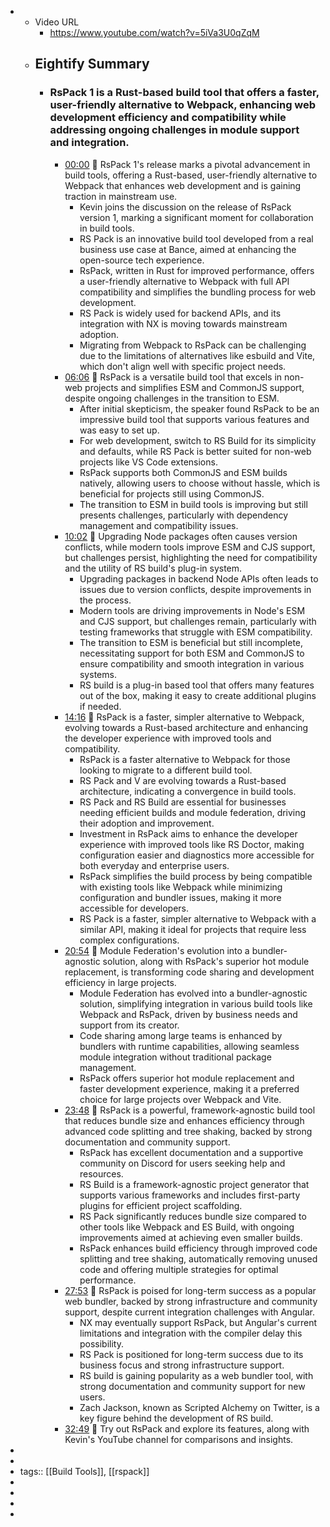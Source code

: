 -
	- Video URL
		- https://www.youtube.com/watch?v=5iVa3U0qZqM
	- ## Eightify Summary
		- ### RsPack 1 is a Rust-based build tool that offers a faster, user-friendly alternative to Webpack, enhancing web development efficiency and compatibility while addressing ongoing challenges in module support and integration.
			- [00:00](https://www.youtube.com/watch?v=5iVa3U0qZqM&t=0) 🚀 RsPack 1's release marks a pivotal advancement in build tools, offering a Rust-based, user-friendly alternative to Webpack that enhances web development and is gaining traction in mainstream use.
				- Kevin joins the discussion on the release of RsPack version 1, marking a significant moment for collaboration in build tools.
				- RS Pack is an innovative build tool developed from a real business use case at Bance, aimed at enhancing the open-source tech experience.
				- RsPack, written in Rust for improved performance, offers a user-friendly alternative to Webpack with full API compatibility and simplifies the bundling process for web development.
				- RS Pack is widely used for backend APIs, and its integration with NX is moving towards mainstream adoption.
				- Migrating from Webpack to RsPack can be challenging due to the limitations of alternatives like esbuild and Vite, which don't align well with specific project needs.
			- [06:06](https://www.youtube.com/watch?v=5iVa3U0qZqM&t=366) 🚀 RsPack is a versatile build tool that excels in non-web projects and simplifies ESM and CommonJS support, despite ongoing challenges in the transition to ESM.
				- After initial skepticism, the speaker found RsPack to be an impressive build tool that supports various features and was easy to set up.
				- For web development, switch to RS Build for its simplicity and defaults, while RS Pack is better suited for non-web projects like VS Code extensions.
				- RsPack supports both CommonJS and ESM builds natively, allowing users to choose without hassle, which is beneficial for projects still using CommonJS.
				- The transition to ESM in build tools is improving but still presents challenges, particularly with dependency management and compatibility issues.
			- [10:02](https://www.youtube.com/watch?v=5iVa3U0qZqM&t=602) 🔧 Upgrading Node packages often causes version conflicts, while modern tools improve ESM and CJS support, but challenges persist, highlighting the need for compatibility and the utility of RS build's plug-in system.
				- Upgrading packages in backend Node APIs often leads to issues due to version conflicts, despite improvements in the process.
				- Modern tools are driving improvements in Node's ESM and CJS support, but challenges remain, particularly with testing frameworks that struggle with ESM compatibility.
				- The transition to ESM is beneficial but still incomplete, necessitating support for both ESM and CommonJS to ensure compatibility and smooth integration in various systems.
				- RS build is a plug-in based tool that offers many features out of the box, making it easy to create additional plugins if needed.
			- [14:16](https://www.youtube.com/watch?v=5iVa3U0qZqM&t=857) 🚀 RsPack is a faster, simpler alternative to Webpack, evolving towards a Rust-based architecture and enhancing the developer experience with improved tools and compatibility.
				- RsPack is a faster alternative to Webpack for those looking to migrate to a different build tool.
				- RS Pack and V are evolving towards a Rust-based architecture, indicating a convergence in build tools.
				- RS Pack and RS Build are essential for businesses needing efficient builds and module federation, driving their adoption and improvement.
				- Investment in RsPack aims to enhance the developer experience with improved tools like RS Doctor, making configuration easier and diagnostics more accessible for both everyday and enterprise users.
				- RsPack simplifies the build process by being compatible with existing tools like Webpack while minimizing configuration and bundler issues, making it more accessible for developers.
				- RS Pack is a faster, simpler alternative to Webpack with a similar API, making it ideal for projects that require less complex configurations.
			- [20:54](https://www.youtube.com/watch?v=5iVa3U0qZqM&t=1254) 🚀 Module Federation's evolution into a bundler-agnostic solution, along with RsPack's superior hot module replacement, is transforming code sharing and development efficiency in large projects.
				- Module Federation has evolved into a bundler-agnostic solution, simplifying integration in various build tools like Webpack and RsPack, driven by business needs and support from its creator.
				- Code sharing among large teams is enhanced by bundlers with runtime capabilities, allowing seamless module integration without traditional package management.
				- RsPack offers superior hot module replacement and faster development experience, making it a preferred choice for large projects over Webpack and Vite.
			- [23:48](https://www.youtube.com/watch?v=5iVa3U0qZqM&t=1429) 🚀 RsPack is a powerful, framework-agnostic build tool that reduces bundle size and enhances efficiency through advanced code splitting and tree shaking, backed by strong documentation and community support.
				- RsPack has excellent documentation and a supportive community on Discord for users seeking help and resources.
				- RS Build is a framework-agnostic project generator that supports various frameworks and includes first-party plugins for efficient project scaffolding.
				- RS Pack significantly reduces bundle size compared to other tools like Webpack and ES Build, with ongoing improvements aimed at achieving even smaller builds.
				- RsPack enhances build efficiency through improved code splitting and tree shaking, automatically removing unused code and offering multiple strategies for optimal performance.
			- [27:53](https://www.youtube.com/watch?v=5iVa3U0qZqM&t=1674) 🚀 RsPack is poised for long-term success as a popular web bundler, backed by strong infrastructure and community support, despite current integration challenges with Angular.
				- NX may eventually support RsPack, but Angular's current limitations and integration with the compiler delay this possibility.
				- RS Pack is positioned for long-term success due to its business focus and strong infrastructure support.
				- RS build is gaining popularity as a web bundler tool, with strong documentation and community support for new users.
				- Zach Jackson, known as Scripted Alchemy on Twitter, is a key figure behind the development of RS build.
			- [32:49](https://www.youtube.com/watch?v=5iVa3U0qZqM&t=1969) 🚀 Try out RsPack and explore its features, along with Kevin's YouTube channel for comparisons and insights.
-
-
- tags:: [[Build Tools]], [[rspack]]
-
-
-
-